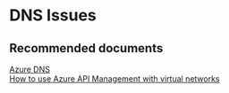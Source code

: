 <properties
    pageTitle="DNS Issues"
    description="DNS Issues"
    service="microsoft.apim"
    resource="apimanagement"
    authors="jtwalters25"
    displayOrder="17"
    selfHelpType="generic"
    supportTopicIds="32318294"
    resourceTags=""
    productPesIds="15551"
    cloudEnvironments="public"
/>

# DNS Issues

## **Recommended documents**
[Azure DNS](https://docs.microsoft.com/rest/api/dns/)<br>
[How to use Azure API Management with virtual networks](https://docs.microsoft.com/azure/api-management/api-management-using-with-vnet)